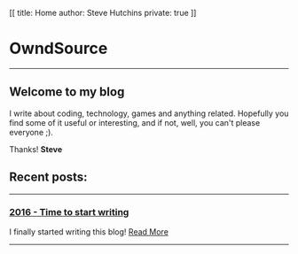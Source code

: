 [[
title: Home
author: Steve Hutchins
private: true
]]

# OwndSource
------------

## Welcome to my blog   
I write about coding, technology, games and anything related. Hopefully you 
find some of it useful or interesting, and if not, well, you can't please everyone ;).  

Thanks! **Steve**

## Recent posts:   
--------

### [2016 - Time to start writing](/blog/2016.html)    
I finally started writing this blog!
[Read More](/blog/2016.html)
   
--------
